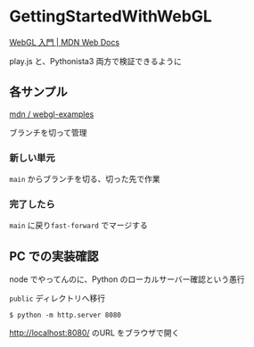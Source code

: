 # GettingStartedWithWebGL


[WebGL 入門 | MDN Web Docs](https://developer.mozilla.org/ja/docs/Web/API/WebGL_API/Tutorial/Getting_started_with_WebGL)

play.js と、Pythonista3 両方で検証できるように



## 各サンプル

[mdn / webgl-examples](https://github.com/mdn/webgl-examples/tree/gh-pages/tutorial)

ブランチを切って管理


### 新しい単元

`main` からブランチを切る、切った先で作業


### 完了したら

`main` に戻り`fast-forward` でマージする


## PC での実装確認

node でやってんのに、Python のローカルサーバー確認という愚行


`public` ディレクトリへ移行

```
$ python -m http.server 8080
```


[http://localhost:8080/](http://localhost:8080/) のURL をブラウザで開く
